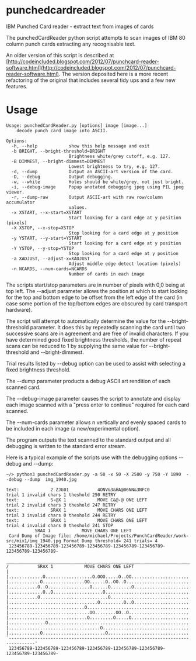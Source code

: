 # punchedcardreader
IBM Punched Card reader - extract text from images of cards

The punchedCardReader python script attempts to scan images of IBM 80 column punch cards extracting any recognisable text.

An older version of this script is described at [http://codeincluded.blogspot.com/2012/07/punchcard-reader-software.html](http://codeincluded.blogspot.com/2012/07/punchcard-reader-software.html).  The version deposited here is a more recent refactoring of the original that includes several tidy ups and a few new features.

# Usage

```
Usage: punchedCardReader.py [options] image [image...]
    decode punch card image into ASCII.

Options:
  -h, --help            show this help message and exit
  -b BRIGHT, --bright-threshold=BRIGHT
                        Brightness white/grey cutoff, e.g. 127.
  -B DIMMEST, --bright-dimmest=DIMMEST
                        Lowest brightness to try, e.g. 127.
  -d, --dump            Output an ASCII-art version of the card.
  -D, --debug           Output debugging.
  -w, --white           Holes should be white/grey, not just bright.
  -i, --debug-image     Popup anotated debugging jpeg using PIL jpeg viewer.
  -r, --dump-raw        Output ASCII-art with raw row/column accumulator
                        values.
  -x XSTART, --x-start=XSTART
                        Start looking for a card edge at y position (pixels)
  -X XSTOP, --x-stop=XSTOP
                        Stop looking for a card edge at y position
  -y YSTART, --y-start=YSTART
                        Start looking for a card edge at y position
  -Y YSTOP, --y-stop=YSTOP
                        Stop looking for a card edge at y position
  -a XADJUST, --adjust-x=XADJUST
                        Adjust middle edge detect location (pixels)
  -n NCARDS, --num-cards=NCARDS
                        Number of cards in each image
```

The scripts start/stop parameters are in number of pixels with 0,0 being at top left.  The --adjust parameter allows the position at which to start looking for the top and bottom edge to be offset from the left edge of the card (in case some portion of the top/bottom edges are obscured by card transport hardware).

The script will attempt to automatically determine the value for the --bright-threshold parameter.  It does this by repeatedly scanning the card until two successive scans are in agreement and are free of invalid characters.  If you have determined good fixed brightness thresholds, the number of repeat scans can be reduced to 1 by supplying the same value for --bright-threshold and --bright-dimmest.  

Trial results listed by --debug option can be used to assist with selecting a fixed brightness threshold.

The --dump parameter products a debug ASCII art rendition of each scanned card.

The --debug-image parameter causes the script to annotate and display each image scanned with a "press enter to continue" required for each card scanned.

The --num-cards parameter allows n vertically and evenly spaced cards to be included in each image (a new/experimental option).

The program outputs the text scanned to the standard output and all debugging is written to the standard error stream. 

Here is a typical example of the scripts use with the debugging options --debug and --dump:

```
~/> python3 punchedCardReader.py -a 50 -x 50 -X 2500 -y 750 -Y 1890  --debug --dump  img_1940.jpg

text:            2 ZJG01           4ONV&3&HA@06NN&3NFC0                                trial 1 invalid chars 1 theshold 250 RETRY
text:            S-@X 1            MOVE C&@-@ ONE LEFT                                 trial 2 invalid chars 3 theshold 247 RETRY
text:            SRAX 1            MOVE CHARS ONE LEFT                                 trial 3 invalid chars 0 theshold 244 RETRY
text:            SRAX 1            MOVE CHARS ONE LEFT                                 trial 4 invalid chars 0 theshold 241 STOP
           SRAX 1            MOVE CHARS ONE LEFT                                 
 Card Dump of Image file: /home/michael/Projects/PunchCardReader/work-src/mix1/img_1940.jpg Format Dump threshold= 241 trials= 4
 123456789-123456789-123456789-123456789-123456789-123456789-123456789-123456789-
 ________________________________________________________________________________ 
/           SRAX 1            MOVE CHARS ONE LEFT                                |
|.............O..................O.OOO.....O..OO.................................|
|............O................OO......O..OO..O...................................|
|...........O..O................O......O........O................................|
|.............O..O...................O...........................................|
|...........O..........................O.........................................|
|..................................O.........O..O................................|
|.............................O..................................................|
|...............................OO........OO..O..................................|
|..............................O.........O.....O.................................|
|..............O.................................................................|
|...................................O............................................|
|............O........................O..........................................|
`--------------------------------------------------------------------------------'
 123456789-123456789-123456789-123456789-123456789-123456789-123456789-123456789-

```

